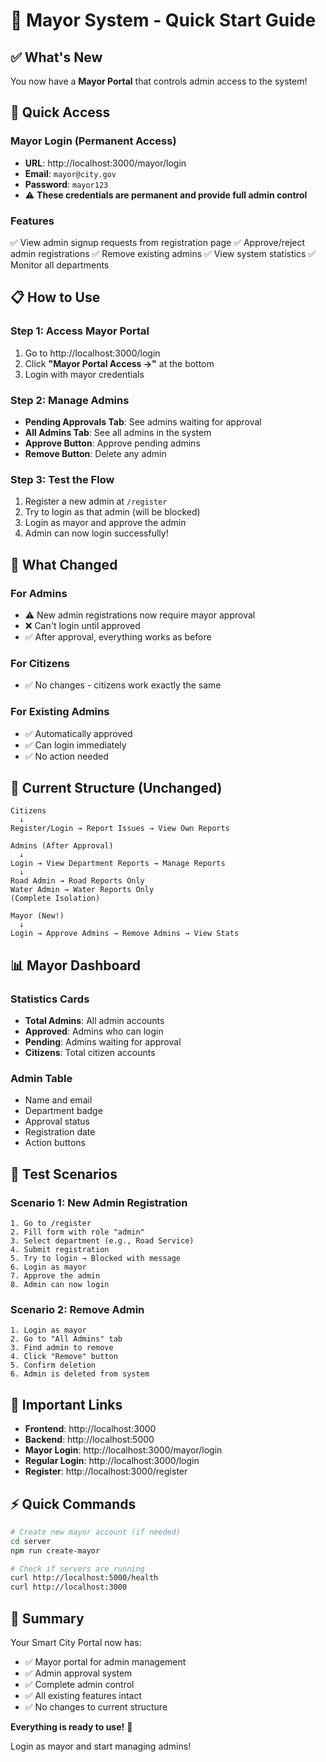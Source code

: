 # 🚀 Mayor System - Quick Start Guide

## ✅ What's New

You now have a **Mayor Portal** that controls admin access to the system!

## 🎯 Quick Access

### Mayor Login (Permanent Access)
- **URL**: http://localhost:3000/mayor/login
- **Email**: `mayor@city.gov`
- **Password**: `mayor123`
- ⚠️ **These credentials are permanent and provide full admin control**

### Features
✅ View admin signup requests from registration page
✅ Approve/reject admin registrations
✅ Remove existing admins
✅ View system statistics
✅ Monitor all departments

## 📋 How to Use

### Step 1: Access Mayor Portal
1. Go to http://localhost:3000/login
2. Click **"Mayor Portal Access →"** at the bottom
3. Login with mayor credentials

### Step 2: Manage Admins
- **Pending Approvals Tab**: See admins waiting for approval
- **All Admins Tab**: See all admins in the system
- **Approve Button**: Approve pending admins
- **Remove Button**: Delete any admin

### Step 3: Test the Flow
1. Register a new admin at `/register`
2. Try to login as that admin (will be blocked)
3. Login as mayor and approve the admin
4. Admin can now login successfully!

## 🔐 What Changed

### For Admins
- ⚠️ New admin registrations now require mayor approval
- ❌ Can't login until approved
- ✅ After approval, everything works as before

### For Citizens
- ✅ No changes - citizens work exactly the same

### For Existing Admins
- ✅ Automatically approved
- ✅ Can login immediately
- ✅ No action needed

## 🎨 Current Structure (Unchanged)

```
Citizens
  ↓
Register/Login → Report Issues → View Own Reports

Admins (After Approval)
  ↓
Login → View Department Reports → Manage Reports
  ↓
Road Admin → Road Reports Only
Water Admin → Water Reports Only
(Complete Isolation)

Mayor (New!)
  ↓
Login → Approve Admins → Remove Admins → View Stats
```

## 📊 Mayor Dashboard

### Statistics Cards
- **Total Admins**: All admin accounts
- **Approved**: Admins who can login
- **Pending**: Admins waiting for approval
- **Citizens**: Total citizen accounts

### Admin Table
- Name and email
- Department badge
- Approval status
- Registration date
- Action buttons

## 🧪 Test Scenarios

### Scenario 1: New Admin Registration
```
1. Go to /register
2. Fill form with role "admin"
3. Select department (e.g., Road Service)
4. Submit registration
5. Try to login → Blocked with message
6. Login as mayor
7. Approve the admin
8. Admin can now login
```

### Scenario 2: Remove Admin
```
1. Login as mayor
2. Go to "All Admins" tab
3. Find admin to remove
4. Click "Remove" button
5. Confirm deletion
6. Admin is deleted from system
```

## 🔗 Important Links

- **Frontend**: http://localhost:3000
- **Backend**: http://localhost:5000
- **Mayor Login**: http://localhost:3000/mayor/login
- **Regular Login**: http://localhost:3000/login
- **Register**: http://localhost:3000/register

## ⚡ Quick Commands

```bash
# Create new mayor account (if needed)
cd server
npm run create-mayor

# Check if servers are running
curl http://localhost:5000/health
curl http://localhost:3000
```

## 🎉 Summary

Your Smart City Portal now has:
- ✅ Mayor portal for admin management
- ✅ Admin approval system
- ✅ Complete admin control
- ✅ All existing features intact
- ✅ No changes to current structure

**Everything is ready to use!** 🚀

Login as mayor and start managing admins!
